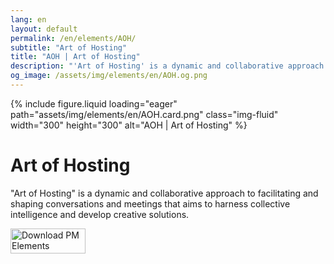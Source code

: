 ```yaml
---
lang: en
layout: default
permalink: /en/elements/AOH/
subtitle: "Art of Hosting"
title: "AOH | Art of Hosting"
description: "'Art of Hosting' is a dynamic and collaborative approach to facilitating and shaping conversations and meetings that aims to harness collective intelligence and develop creative solutions."
og_image: /assets/img/elements/en/AOH.og.png
---
```


{% include figure.liquid loading="eager" path="assets/img/elements/en/AOH.card.png" class="img-fluid" width="300" height="300" alt="AOH | Art of Hosting" %}

# Art of Hosting

"Art of Hosting" is a dynamic and collaborative approach to facilitating and shaping conversations and meetings that aims to harness collective intelligence and develop creative solutions.

<a href="https://apps.apple.com/app/apple-store/id6738084498?pt=127441684&ct=website&mt=8">
  <img src="{{ "assets/img/en/appstore.png" | relative_url }}" width="120" height="40" alt="Download PM Elements">
</a>
